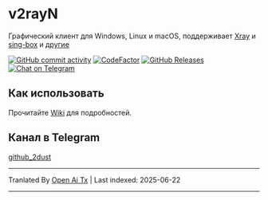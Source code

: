 # v2rayN

Графический клиент для Windows, Linux и macOS, поддерживает [Xray](https://github.com/XTLS/Xray-core)
и [sing-box](https://github.com/SagerNet/sing-box)
и [другие](https://github.com/2dust/v2rayN/wiki/List-of-supported-cores)

[![GitHub commit activity](https://img.shields.io/github/commit-activity/m/2dust/v2rayN)](https://github.com/2dust/v2rayN/commits/master)
[![CodeFactor](https://www.codefactor.io/repository/github/2dust/v2rayn/badge)](https://www.codefactor.io/repository/github/2dust/v2rayn)
[![GitHub Releases](https://img.shields.io/github/downloads/2dust/v2rayN/latest/total?logo=github)](https://github.com/2dust/v2rayN/releases)
[![Chat on Telegram](https://img.shields.io/badge/Chat%20on-Telegram-brightgreen.svg)](https://t.me/v2rayn)

## Как использовать

Прочитайте [Wiki](https://github.com/2dust/v2rayN/wiki) для подробностей.

## Канал в Telegram

[github_2dust](https://t.me/github_2dust)


---

Tranlated By [Open Ai Tx](https://github.com/OpenAiTx/OpenAiTx) | Last indexed: 2025-06-22

---